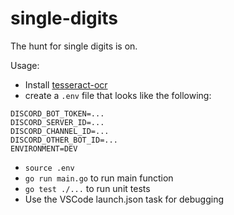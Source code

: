 # single-digits

The hunt for single digits is on.

Usage:

- Install [tesseract-ocr](https://github.com/tesseract-ocr/tessdoc/blob/main/Installation.md#linux)
- create a `.env` file that looks like the following:

```
DISCORD_BOT_TOKEN=...
DISCORD_SERVER_ID=...
DISCORD_CHANNEL_ID=...
DISCORD_OTHER_BOT_ID=...
ENVIRONMENT=DEV
```

- `source .env`
- `go run main.go` to run main function
- `go test ./...` to run unit tests
- Use the VSCode launch.json task for debugging
